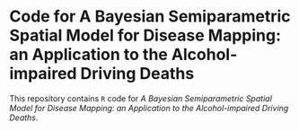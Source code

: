 # Code for A Bayesian Semiparametric Spatial Model for Disease Mapping: an Application to the Alcohol-impaired Driving Deaths

This repository contains `R` code for *A Bayesian Semiparametric Spatial Model for Disease Mapping: an Application to the Alcohol-impaired Driving Deaths*.
